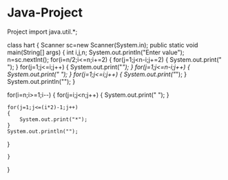 # Java-Project
Project
import java.util.*;

class hart {
   Scanner sc=new Scanner(System.in);
    public static void main(String[] args) {
    int i,j,n;
    System.out.println("Enter value");
    n=sc.nextInt();
    for(i=n/2;i<=n;i+=2)
    {
        for(j=1;j<n-i;j+=2)
        {
            System.out.print(" ");
        }
        for(j=1;j<=i;j++)
        {
            System.out.print("*");
        }
        for(j=1;j<=n-i;j++)
        {
            System.out.print(" ");
        }
        for(j=1;j<=i;j++)
        {
            System.out.print("*");
        }
        System.out.println("");
}

for(i=n;i>=1;i--)
{
    for(j=i;j<n;j++)
    {
        System.out.print(" ");
    }
    
    for(j=1;j<=(i*2)-1;j++)
    {
        System.out.print("*");
    }
    System.out.println("");
    
    
}
    
        
    }
}
